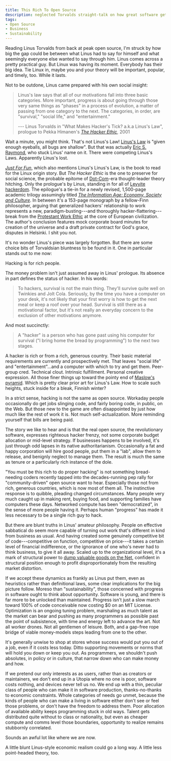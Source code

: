 ```yaml
---
title: This Rich To Open Source
description: neglected Torvalds straight-talk on how great software gets made, and by who
tags:
- Open Source
- Business
- Sustainability
---
```


Reading Linus Torvalds from back at peak open source, I'm struck by how big the gap could be between what Linus had to say for himself and what seemingly everyone else wanted to say through him.  Linus comes across a pretty practical guy.  But Linux was having its moment.  Everybody has their big idea.  Tie Linux in, maybe you and your theory will be important, popular, and timely, too.  While it lasts.

Not to be outdone, Linus came prepared with his own social insight:

> Linus's law says that all of our motivations fall into three basic categories.  More important, progress is about going through those very same things as "phases" in a process of evolution, a matter of passing from one category to the next.  The categories, in order, are "survival," "social life," and "entertainment."
>
> --- Linus Torvalds in "What Makes Hacker's Tick? a.k.a Linus's Law", prologue to Pekka Himanen's [_The Hacker Ethic_](https://www.penguinrandomhouse.com/books/80240/the-hacker-ethic-by-pekka-himanen/), 2001

Wait a minute, you might think.  That's not Linus's Law!  [Linus's Law](https://en.wikipedia.org/wiki/Linus%27s_law) is "given enough eyeballs, all bugs are shallow".  But that was actually [Eric S. Raymond](http://www.catb.org/~esr/writings/cathedral-bazaar/cathedral-bazaar/ar01s04.html), who stuck Linus' name on it.  There were competing Linus's Laws.  Apparently Linus's lost.

[_Just For Fun_](https://www.harperbusiness.com/book/9780066620732/Just-for-Fun-Linus-Torvalds-and-David-Diamond/), which also mentions Linus's Linus's Law, is the book to read for the Linux origin story.   But _The Hacker Ethic_ is the one to preserve for social science, the probable epitome of [Dot-Com](https://en.wikipedia.org/wiki/Dot-com_bubble)-era thought-leader theory hitching.  Only the prologue's by Linus, standing in for all of [Levyite hackerdom](https://en.wikipedia.org/wiki/Hackers:_Heroes_of_the_Computer_Revolution).  The epilogue's a tie-in for a newly revised, 1,500-page academic trilogy assumingly titled [_The Information Age: Economy, Society and Culture_](https://en.wikipedia.org/wiki/The_Information_Age:_Economy,_Society_and_Culture).  In between it's a 153-page monograph by a fellow-Finn philosopher, arguing that generalized hackers' relationship to work represents a new, paradigm-busting---and thoroughly hacker-flattering---break from the [Protestant Work Ethic](https://en.wikipedia.org/wiki/Protestant_work_ethic) at the core of European civilization.  The author's conclusion features mock corporate board minutes for creation of the universe and a draft private contract for God's grace, disputes in Helsinki.  I shit you not.

It's no wonder Linus's piece was largely forgotten.  But there are some choice bits of Torvaldsian bluntness to be found in it.  One in particular stands out to me now:

Hacking is for rich people.

The money problem isn't just assumed away in Linus' prologue.  Its absence in part defines the status of hacker.  In his words:

> To hackers, survival is not the main thing.  They'll survive quite well on Twinkies and Jolt Cola.  Seriously, by the time you have a computer on your desk, it's not likely that your first worry is how to get the next meal or keep a roof over your head.  Survival is still there as a motivational factor, but it's not really an everyday concern to the exclusion of other motivations anymore.

And most succinctly:

> A "hacker" is a person who has gone past using his computer for survival ("I bring home the bread by programming") to the next two stages.

A hacker is rich or from a rich, generous country.  Their basic material requirements are currently and prospectively met.  That leaves "social life" and "entertainment"...and a computer with which to try and get them.  Peer-group cred.  Technical clout.  Intrinsic fulfillment.  Personal creative expression.  All those finer things up toward the pointy end of [Maslow's pyramid](https://commons.wikimedia.org/w/index.php?title=File:MaslowHierarchy.png&oldid=707155329).  Which is pretty clear prior art for Linus's Law.  How to scale such heights, stuck inside for a bleak, Finnish winter?

In a strict sense, hacking is not the same as open source.  Workaday people occasionally do get jobs slinging code, and fairly boring code, in public, on the Web.  But those new to the game are often disappointed by just how much like the rest of work it is.  Not much self-actualization.  More reminding yourself that bills are being paid.

The story we like to hear and is that the real open source, the revolutionary software, expresses righteous hacker frenzy, not some corporate budget allocation or mid-level strategy.  If businesses happens to be involved, it's just through odd lapses in its native authoritarianism.  Occasionally a fat and happy corporation will hire good people, put them in a "lab", allow them to release, and benignly neglect to manage them.  The result is much the same as tenure or a particularly rich instance of the dole.

"You must be this rich to do proper hacking" is not something bread-needing coders recently tapped into the decades-running pep rally for "community-driven" open source want to hear.  Especially those not from rich, generous countries, which is now most of them all.  The instinctive response is to quibble, pleading changed circumstances.  Many people very much caught up in making rent, buying food, and supporting families have computers these days.  Networked compute has been "democratized", in the sense of more people having it.  Perhaps human "progress" has made it less necessary to be a single rich guy to hack.

But there are blunt truths in Linus' amateur philosophy.  People on effective sabbatical do seem more capable of turning out work that's different in kind from business as usual.  And having created some genuinely competitive bit of code---competitive on function, competitive on price---it takes a certain level of financial indifference, or the ignorance of one who's never had to think business, to give it all away.  Scaled up to the organizational level, it's a mark of structural power to [dump valuable goods on the Net](https://en.wikipedia.org/wiki/Dumping_(pricing_policy)), confident in structural position enough to profit disproportionately from the resulting market distortion.

If we accept these dynamics as frankly as Linus put them, even as heuristics rather than definitional laws, some clear implications for the big picture follow.  Moreso than "sustainability", those concerned with progress in software ought to think about opportunity.  Software is young, and there is far more to be unlocked than maintained.  Progress isn't just a slow march toward 100% of code conceivable now costing $0 on an MIT License.  Optimization is an ongoing tuning problem, marshaling as much talent as the market can bear and pushing as many programmers as possible past the point of subsistence, with time and energy left to advance the art.  Not all worker drones.  Not all gentlemen of leisure.  Both, and a gap-free rope bridge of viable money-models steps leading from one to the other.

It's generally unwise to shop at stores whose success would put you out of a job, even if it costs less today.  Ditto supporting movements or norms that will hold you down or keep you out.  As programmers, we shouldn't push absolutes, in policy or in culture, that narrow down who can make money and how.

If we pretend our only interests as as users, rather than as creators or maintainers, we don't end up in a Utopia where no one is poor, software costs nothing, and devices never tell us no.  We end up with a thin, peculiar class of people who can make it in software production, thanks-no-thanks to economic constraints.  Whole categories of needs go unmet, because the kinds of people who can make a living in software either don't see or feel those problems, or don't have the freedom to address them.  Poor allocation of available ability keeps programming stuck in old ways.  Talent gets distributed quite without to class or nationality, but even as cheaper compute and comms level those boundaries, opportunity to realize remains stubbornly correlated.

Sounds an awful lot like where we are now.

A little blunt Linus-style economic realism could go a long way.  A little less point-headed theory, too.

